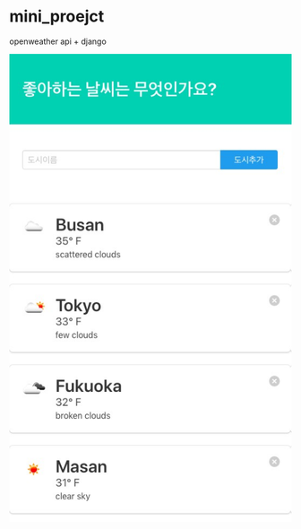 # mini_proejct
openweather api + django

![Screenshot 2019-08-05 at 16.40.15](https://github.com/kimzod/mini_proejct/blob/master/Screenshot%202019-08-05%20at%2016.40.15.jpg)
